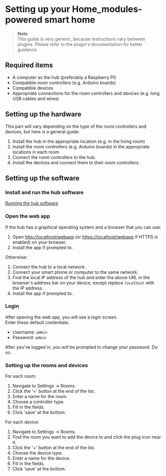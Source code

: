 # Setting up your Home_modules-powered smart home

> **Note**  
> This guide is very generic, because instructions vary between plugins. Please refer to the plugin's documentation for better guidance.

## Required items

- A computer as the hub (preferably a Raspberry PI)
- Compatible room controllers (e.g. Arduino boards)
- Compatible devices
- Appropriate connections for the room controllers and devices (e.g. long USB cables and wires)

## Setting up the hardware

This part will vary depending on the type of the room controllers and devices, but here is a general guide:

1. Install the hub in the appropriate location (e.g. in the living room)
2. Install the room controllers (e.g. Arduino boards) in the appropriate locations in each room
3. Connect the room controllers to the hub.
4. Install the devices and connect them to their room controllers.

## Setting up the software

### Install and run the hub software

[Running the hub software](running-hub.md)

### Open the web app

If the hub has a graphical operating system and a browser that you can use:

1. Open <http://localhost/webapp> (or <https://localhost/webapp> if HTTPS is enabled) on your browser.
2. Install the app if prompted to.

Otherwise:

1. Connect the hub to a local network.
2. Connect your smart phone or computer to the same network.
3. Find the local IP address of the hub and enter the above URL in the browser's address bar on your device, except replace `localhost` with the IP address.
4. Install the app if prompted to.

### Login

After opening the web app, you will see a login screen.  
Enter these default credentials:

- Username: `admin`
- Password: `admin`

After you've logged in, you will be prompted to change your password. Do so.

### Setting up the rooms and devices

For each room:

1. Navigate to Settings -> Rooms.
2. Click the '+' button at the end of the list.
3. Enter a name for the room.
4. Choose a controller type.
5. Fill in the fields.
6. Click 'save' at the bottom.

For each device:

1. Navigate to Settings -> Rooms.
2. Find the room you want to add the device to and click the plug icon near it.
3. Click the '+' button at the end of the list.
4. Choose the device type.
5. Enter a name for the device.
6. Fill in the fields.
7. Click 'save' at the bottom.
